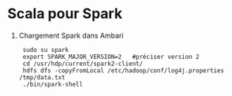 # Scala pour Spark

1. Chargement Spark dans Ambari

        sudo su spark
        export SPARK_MAJOR_VERSION=2   #préciser version 2
        cd /usr/hdp/current/spark2-client/
        hdfs dfs -copyFromLocal /etc/hadoop/conf/log4j.properties /tmp/data.txt
        ./bin/spark-shell

